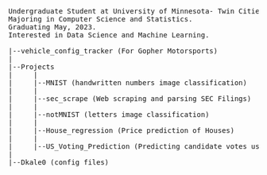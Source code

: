 <pre>
Undergraduate Student at University of Minnesota- Twin Cities.
Majoring in Computer Science and Statistics.
Graduating May, 2023.
Interested in Data Science and Machine Learning.

|--vehicle_config_tracker (For Gopher Motorsports)
|
|--Projects
|     |
|     |--MNIST (handwritten numbers image classification)
|     |
|     |--sec_scrape (Web scraping and parsing SEC Filings)
|     |
|     |--notMNIST (letters image classification)
|     |
|     |--House_regression (Price prediction of Houses)
|     |
|     |--US_Voting_Prediction (Predicting candidate votes using Pew Research)
|
|--Dkale0 (config files)
</pre>
